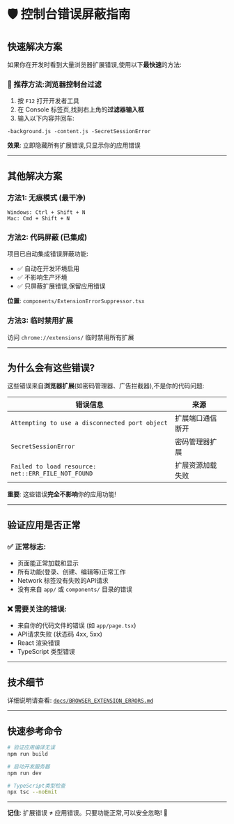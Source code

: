 # 🛡️ 控制台错误屏蔽指南

## 快速解决方案

如果你在开发时看到大量浏览器扩展错误,使用以下**最快速**的方法:

### 🎯 推荐方法:浏览器控制台过滤

1. 按 `F12` 打开开发者工具
2. 在 Console 标签页,找到右上角的**过滤器输入框**
3. 输入以下内容并回车:

```
-background.js -content.js -SecretSessionError
```

**效果**: 立即隐藏所有扩展错误,只显示你的应用错误

---

## 其他解决方案

### 方法1: 无痕模式 (最干净)

```
Windows: Ctrl + Shift + N
Mac: Cmd + Shift + N
```

### 方法2: 代码屏蔽 (已集成)

项目已自动集成错误屏蔽功能:

- ✅ 自动在开发环境启用
- ✅ 不影响生产环境
- ✅ 只屏蔽扩展错误,保留应用错误

**位置**: `components/ExtensionErrorSuppressor.tsx`

### 方法3: 临时禁用扩展

访问 `chrome://extensions/` 临时禁用所有扩展

---

## 为什么会有这些错误?

这些错误来自**浏览器扩展**(如密码管理器、广告拦截器),不是你的代码问题:

| 错误信息 | 来源 |
|---------|------|
| `Attempting to use a disconnected port object` | 扩展端口通信断开 |
| `SecretSessionError` | 密码管理器扩展 |
| `Failed to load resource: net::ERR_FILE_NOT_FOUND` | 扩展资源加载失败 |

**重要**: 这些错误**完全不影响**你的应用功能!

---

## 验证应用是否正常

### ✅ 正常标志:

- 页面能正常加载和显示
- 所有功能(登录、创建、编辑等)正常工作
- Network 标签没有失败的API请求
- 没有来自 `app/` 或 `components/` 目录的错误

### ❌ 需要关注的错误:

- 来自你的代码文件的错误 (如 `app/page.tsx`)
- API请求失败 (状态码 4xx, 5xx)
- React 渲染错误
- TypeScript 类型错误

---

## 技术细节

详细说明请查看: [`docs/BROWSER_EXTENSION_ERRORS.md`](./docs/BROWSER_EXTENSION_ERRORS.md)

---

## 快速参考命令

```bash
# 验证应用编译无误
npm run build

# 启动开发服务器
npm run dev

# TypeScript类型检查
npx tsc --noEmit
```

---

**记住**: 扩展错误 ≠ 应用错误。只要功能正常,可以安全忽略! 🚀
